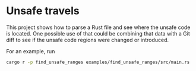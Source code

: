 # Unsafe travels

This project shows how to parse a Rust file and see where the unsafe code is located.
One possible use of that could be combining that data with a Git diff to see if
the unsafe code regions were changed or introduced.

For an example, run

```sh
cargo r -p find_unsafe_ranges examples/find_unsafe_ranges/src/main.rs  
```
